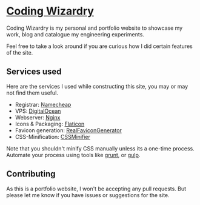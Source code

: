 # [Coding Wizardry](http://www.codingwizardry.com)

Coding Wizardry is my personal and portfolio website to showcase my work, blog
and catalogue my engineering experiments.

Feel free to take a look around if you are curious how I did certain features of
the site.

## Services used

Here are the services I used while constructing this site, you may or may not
find them useful.

* Registrar: [Namecheap](https://www.namecheap.com)
* VPS: [DigitalOcean](https://www.digitalocean.com)
* Webserver: [Nginx](http://nginx.com)
* Icons & Packaging: [Flaticon](http://www.flaticon.com)
* Favicon generation: [RealFaviconGenerator](http://realfavicongenerator.net)
* CSS-Minification: [CSSMinifier](http://cssminifier.com)

Note that you shouldn't minify CSS manually unless its a one-time process.
Automate your process using tools like [grunt](http://gruntjs.com), or
[gulp](http://gulpjs.com/).

## Contributing

As this is a portfolio website, I won't be accepting any pull requests. But
please let me know if you have issues or suggestions for the site.

